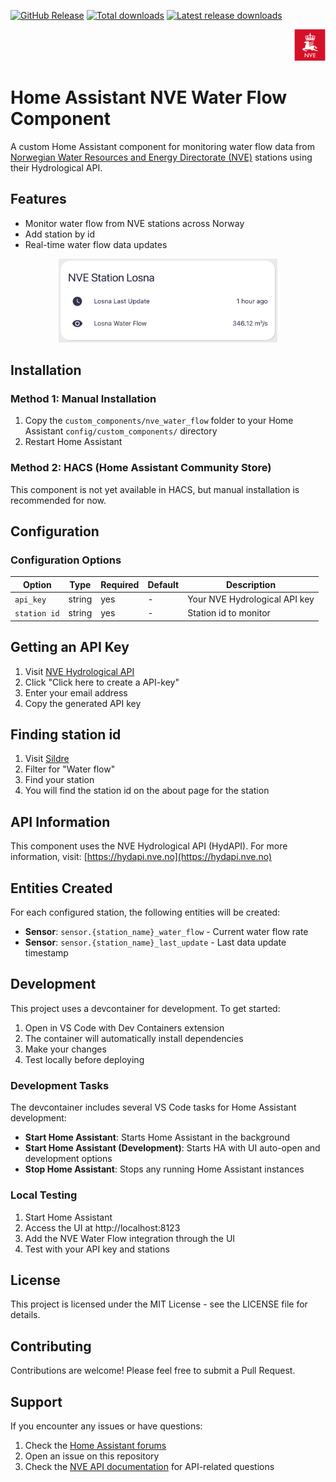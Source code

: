 [![GitHub Release][releases-shield]][releases]
[![Total downloads][total-downloads-shield]][total-downloads]
[![Latest release downloads][latest-release-downloads-shield]][latest-release-downloads]

<p align="right">
<img width="50" alt="Logo" src="https://raw.githubusercontent.com/toringer/home-assistant-nve-water-flow/main/assets/icon.png">
</p>

# Home Assistant NVE Water Flow Component

A custom Home Assistant component for monitoring water flow data from [Norwegian Water Resources and Energy Directorate (NVE)](https://www.nve.no/) stations using their Hydrological API.

## Features

- Monitor water flow from NVE stations across Norway
- Add station by id
- Real-time water flow data updates

<p align="center">
<img width="350" alt="sensor" src="https://raw.githubusercontent.com/toringer/home-assistant-nve-water-flow/main/assets/sensor.png">
</p>

## Installation

### Method 1: Manual Installation

1. Copy the `custom_components/nve_water_flow` folder to your Home Assistant `config/custom_components/` directory
2. Restart Home Assistant

### Method 2: HACS (Home Assistant Community Store)

This component is not yet available in HACS, but manual installation is recommended for now.

## Configuration


### Configuration Options

| Option | Type | Required | Default | Description |
|--------|------|----------|---------|-------------|
| `api_key` | string | yes | - | Your NVE Hydrological API key |
| `station id` | string | yes | - | Station id to monitor |



## Getting an API Key

1. Visit [NVE Hydrological API](https://hydapi.nve.no)
2. Click "Click here to create a API-key"
3. Enter your email address
4. Copy the generated API key

## Finding station id
1. Visit [Sildre](https://sildre.nve.no)
2. Filter for "Water flow"
3. Find your station
4. You will find the station id on the about page for the station

## API Information

This component uses the NVE Hydrological API (HydAPI). For more information, visit: [https://hydapi.nve.no](https://hydapi.nve.no)

## Entities Created

For each configured station, the following entities will be created:

- **Sensor**: `sensor.{station_name}_water_flow` - Current water flow rate
- **Sensor**: `sensor.{station_name}_last_update` - Last data update timestamp

## Development

This project uses a devcontainer for development. To get started:

1. Open in VS Code with Dev Containers extension
2. The container will automatically install dependencies
3. Make your changes
4. Test locally before deploying

### Development Tasks

The devcontainer includes several VS Code tasks for Home Assistant development:

- **Start Home Assistant**: Starts Home Assistant in the background
- **Start Home Assistant (Development)**: Starts HA with UI auto-open and development options
- **Stop Home Assistant**: Stops any running Home Assistant instances


### Local Testing

1. Start Home Assistant
2. Access the UI at http://localhost:8123
3. Add the NVE Water Flow integration through the UI
4. Test with your API key and stations

## License

This project is licensed under the MIT License - see the LICENSE file for details.

## Contributing

Contributions are welcome! Please feel free to submit a Pull Request.

## Support

If you encounter any issues or have questions:

1. Check the [Home Assistant forums](https://community.home-assistant.io/)
2. Open an issue on this repository
3. Check the [NVE API documentation](https://hydapi.nve.no) for API-related questions


[releases-shield]: https://img.shields.io/github/v/release/toringer/home-assistant-nve-water-flow?style=flat-square
[releases]: https://github.com/toringer/home-assistant-nve-water-flow/releases
[total-downloads-shield]: https://img.shields.io/github/downloads/toringer/home-assistant-nve-water-flow/total?style=flat-square
[total-downloads]: https://github.com/toringer/home-assistant-nve-water-flow
[latest-release-downloads-shield]: https://img.shields.io/github/downloads/toringer/home-assistant-nve-water-flow/latest/total?style=flat-square
[latest-release-downloads]: https://github.com/toringer/home-assistant-nve-water-flow